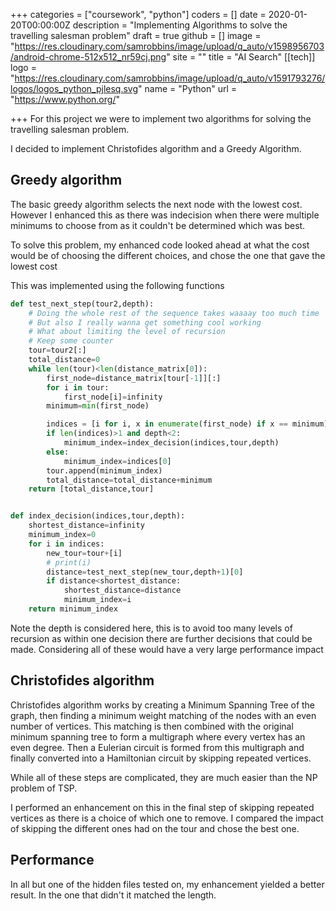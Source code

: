 +++
categories = ["coursework", "python"]
coders = []
date = 2020-01-20T00:00:00Z
description = "Implementing Algorithms to solve the travelling salesman problem"
draft = true
github = []
image = "https://res.cloudinary.com/samrobbins/image/upload/q_auto/v1598956703/android-chrome-512x512_nr59cj.png"
site = ""
title = "AI Search"
[[tech]]
logo = "https://res.cloudinary.com/samrobbins/image/upload/q_auto/v1591793276/logos/logos_python_pjlesq.svg"
name = "Python"
url = "https://www.python.org/"

+++
For this project we were to implement two algorithms for solving the travelling salesman problem.

I decided to implement Christofides algorithm and a Greedy Algorithm.

## Greedy algorithm

The basic greedy algorithm selects the next node with the lowest cost. However I enhanced this as there was indecision when there were multiple minimums to choose from as it couldn't be determined which was best.

To solve this problem, my enhanced code looked ahead at what the cost would be of choosing the different choices, and chose the one that gave the lowest cost

This was implemented using the following functions

```python
def test_next_step(tour2,depth):
    # Doing the whole rest of the sequence takes waaaay too much time
    # But also I really wanna get something cool working
    # What about limiting the level of recursion
    # Keep some counter
    tour=tour2[:]
    total_distance=0
    while len(tour)<len(distance_matrix[0]):
        first_node=distance_matrix[tour[-1]][:]
        for i in tour:
            first_node[i]=infinity
        minimum=min(first_node)

        indices = [i for i, x in enumerate(first_node) if x == minimum]
        if len(indices)>1 and depth<2:
            minimum_index=index_decision(indices,tour,depth)
        else:
            minimum_index=indices[0]
        tour.append(minimum_index)
        total_distance=total_distance+minimum
    return [total_distance,tour]


def index_decision(indices,tour,depth):
    shortest_distance=infinity
    minimum_index=0
    for i in indices:
        new_tour=tour+[i]
        # print(i)
        distance=test_next_step(new_tour,depth+1)[0]
        if distance<shortest_distance:
            shortest_distance=distance
            minimum_index=i
    return minimum_index
```

Note the depth is considered here, this is to avoid too many levels of recursion as within one decision there are further decisions that could be made. Considering all of these would have a very large performance impact

## Christofides algorithm

Christofides algorithm works by creating a Minimum Spanning Tree of the graph, then finding a minimum weight matching of the nodes with an even number of vertices. This matching is then combined with the original minimum spanning tree to form a multigraph where every vertex has an even degree. Then a Eulerian circuit is formed from this multigraph and finally converted into a Hamiltonian circuit by skipping repeated vertices.

While all of these steps are complicated, they are much easier than the NP problem of TSP.

I performed an enhancement on this in the final step of skipping repeated vertices as there is a choice of which one to remove. I compared the impact of skipping the different ones had on the tour and chose the best one.

## Performance

In all but one of the hidden files tested on, my enhancement yielded a better result. In the one that didn't it matched the length. 